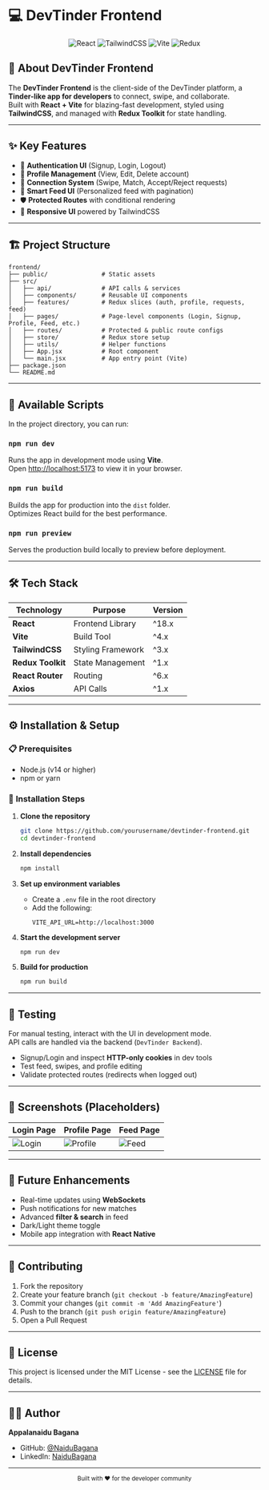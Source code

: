 # 💻 DevTinder Frontend

<div align="center">
  <img src="https://img.shields.io/badge/React-20232A?style=for-the-badge&logo=react&logoColor=61DAFB" alt="React" />
  <img src="https://img.shields.io/badge/TailwindCSS-38B2AC?style=for-the-badge&logo=tailwind-css&logoColor=white" alt="TailwindCSS" />
  <img src="https://img.shields.io/badge/Vite-646CFF?style=for-the-badge&logo=vite&logoColor=white" alt="Vite" />
  <img src="https://img.shields.io/badge/Redux-764ABC?style=for-the-badge&logo=redux&logoColor=white" alt="Redux" />
</div>

## 🎯 **About DevTinder Frontend**

The **DevTinder Frontend** is the client-side of the DevTinder platform, a **Tinder-like app for developers** to connect, swipe, and collaborate.  
Built with **React + Vite** for blazing-fast development, styled using **TailwindCSS**, and managed with **Redux Toolkit** for state handling.

---

## ✨ **Key Features**

- 🔐 **Authentication UI** (Signup, Login, Logout)
- 👤 **Profile Management** (View, Edit, Delete account)
- 🤝 **Connection System** (Swipe, Match, Accept/Reject requests)
- 📱 **Smart Feed UI** (Personalized feed with pagination)
- 🛡️ **Protected Routes** with conditional rendering
- 🎨 **Responsive UI** powered by TailwindCSS

---

## 🏗️ **Project Structure**

```
frontend/
├── public/               # Static assets
├── src/
│   ├── api/              # API calls & services
│   ├── components/       # Reusable UI components
│   ├── features/         # Redux slices (auth, profile, requests, feed)
│   ├── pages/            # Page-level components (Login, Signup, Profile, Feed, etc.)
│   ├── routes/           # Protected & public route configs
│   ├── store/            # Redux store setup
│   ├── utils/            # Helper functions
│   ├── App.jsx           # Root component
│   └── main.jsx          # App entry point (Vite)
├── package.json
└── README.md
```

---

## 🚀 **Available Scripts**

In the project directory, you can run:

### `npm run dev`

Runs the app in development mode using **Vite**.  
Open [http://localhost:5173](http://localhost:5173) to view it in your browser.

### `npm run build`

Builds the app for production into the `dist` folder.  
Optimizes React build for the best performance.

### `npm run preview`

Serves the production build locally to preview before deployment.

---

## 🛠️ **Tech Stack**

| Technology        | Purpose           | Version |
| ----------------- | ----------------- | ------- |
| **React**         | Frontend Library  | ^18.x   |
| **Vite**          | Build Tool        | ^4.x    |
| **TailwindCSS**   | Styling Framework | ^3.x    |
| **Redux Toolkit** | State Management  | ^1.x    |
| **React Router**  | Routing           | ^6.x    |
| **Axios**         | API Calls         | ^1.x    |

---

## ⚙️ **Installation & Setup**

### 📋 **Prerequisites**

- Node.js (v14 or higher)
- npm or yarn

### 🔧 **Installation Steps**

1. **Clone the repository**

   ```bash
   git clone https://github.com/yourusername/devtinder-frontend.git
   cd devtinder-frontend
   ```

2. **Install dependencies**

   ```bash
   npm install
   ```

3. **Set up environment variables**

   - Create a `.env` file in the root directory
   - Add the following:
     ```env
     VITE_API_URL=http://localhost:3000
     ```

4. **Start the development server**

   ```bash
   npm run dev
   ```

5. **Build for production**
   ```bash
   npm run build
   ```

---

## 🧪 **Testing**

For manual testing, interact with the UI in development mode.  
API calls are handled via the backend (`DevTinder Backend`).

- Signup/Login and inspect **HTTP-only cookies** in dev tools
- Test feed, swipes, and profile editing
- Validate protected routes (redirects when logged out)

---

## 📸 **Screenshots** (Placeholders)

| Login Page                                    | Profile Page                                    | Feed Page                                    |
| --------------------------------------------- | ----------------------------------------------- | -------------------------------------------- |
| ![Login](https://via.placeholder.com/300x200) | ![Profile](https://via.placeholder.com/300x200) | ![Feed](https://via.placeholder.com/300x200) |

---

## 🔮 **Future Enhancements**

- Real-time updates using **WebSockets**
- Push notifications for new matches
- Advanced **filter & search** in feed
- Dark/Light theme toggle
- Mobile app integration with **React Native**

---

## 🤝 **Contributing**

1. Fork the repository
2. Create your feature branch (`git checkout -b feature/AmazingFeature`)
3. Commit your changes (`git commit -m 'Add AmazingFeature'`)
4. Push to the branch (`git push origin feature/AmazingFeature`)
5. Open a Pull Request

---

## 📝 **License**

This project is licensed under the MIT License - see the [LICENSE](LICENSE) file for details.

---

## 👨‍💻 **Author**

**Appalanaidu Bagana**

- GitHub: [@NaiduBagana](https://github.com/NaiduBagana)
- LinkedIn: [NaiduBagana](https://linkedin.com/in/naidu-bagana)

---

<div align="center"> 
  <sub>Built with ❤️ for the developer community</sub> 
</div>
